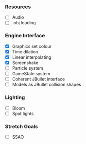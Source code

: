 ### Resources

- [ ] Audio
- [ ] .obj loading

### Engine Interface

- [x] Graphics set colour
- [x] Time dilation
- [x] Linear interpolating
- [x] Screenshake
- [ ] Particle system
- [ ] GameState system
- [ ] Coherent JBullet interface
- [ ] Models as JBullet collision shapes

### Lighting

- [ ] Bloom
- [ ] Spot lights

### Stretch Goals

- [ ] SSAO
